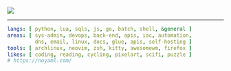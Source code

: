 
![](https://github-readme-stats.vercel.app/api/wakatime?username=bdeshi&api_domain=stat.bdeshi.space&bg_color=1A202C&title_color=2F855A&icon_color=2F855A&text_color=ffffff&range=last_30_days&custom_title=¯\\_(ツ)_/¯&layout=compact)

---

```yaml
langs: [ python, lua, sqls, js, go, batch, shell, &general ]
areas: [ sys-admin, devops, back-end, apis, iac, automation,
         dns, email, linux, docs, glue, apis, self-hosting ]
tools: [ archlinux, neovim, zsh, kitty, awesomewm, firefox ]
likes: [ coding, reading, cycling, pixelart, scifi, puzzle ]
# https://noyaml.com/
```

